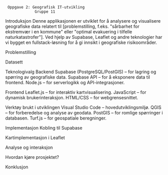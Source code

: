      Oppgave 2: Geografisk IT-utvikling
                 Gruppe 11

Introduksjon
Denne applikasjonen er utviklet for å analysere og visualisere geografiske data relatert til [problemstilling, f.eks. "sårbarhet for ekstremvær i en kommune" eller "optimal evakuering i tilfelle naturkatastrofer"]. Ved hjelp av Supabase, Leaflet og andre teknologier har vi bygget en fullstack-løsning for å gi innsikt i geografiske risikoområder.

Problemstilling


 Datasett


 Teknologivalg
  Backend
    Supabase (PostgreSQL/PostGIS) – for lagring og spørring av geografiske data.
    Supabase API – for å eksponere data til frontend.
    Node.js – for serverlogikk og API-integrasjoner.

  Frontend
    Leaflet.js – for interaktiv kartvisualisering.
    JavaScript – for dynamisk brukerinteraksjon.
    HTML/CSS – for webgrensesnittet.

  Verktøy brukt i utviklingen
   Visual Studio Code – hovedutviklingsmiljø.
   QGIS – for forberedelse og analyse av geodata.
   PostGIS – for romlige spørringer i databasen.
   Turf.js – for geospatiale beregninger.

Implementasjon
   Kobling til Supabase

   Kartimplementasjon i Leaflet

   Analyse og interaksjon

Hvordan kjøre prosjektet?


Konklusjon